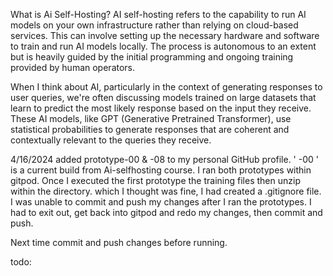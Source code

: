 What is Ai Self-Hosting?
AI self-hosting refers to the capability to run AI models on your own infrastructure rather than relying on cloud-based services.
This can involve setting up the necessary hardware and software to train and run AI models locally.
The process is autonomous to an extent but is heavily guided by the initial programming and ongoing training provided by human operators.

When I think about AI, particularly in the context of generating responses to user queries, we're often discussing models trained on large datasets that learn to predict the most likely response based on the input they receive. These AI models, like GPT (Generative Pretrained Transformer), use statistical probabilities to generate responses that are coherent and contextually relevant to the queries they receive.



4/16/2024
added prototype-00 & -08 to my personal GitHub profile. ' -00 ' is a current build from Ai-selfhosting course. I ran both prototypes within gitpod. Once I executed the first prototype the training files then unzip within the directory. which I thought was fine, I had created a .gitignore file.
I was unable to commit and push my changes after I ran the prototypes.
I had to exit out, get back into gitpod and redo my changes, then commit and push.

Next time commit and push changes before running.

todo: 
